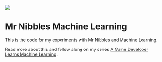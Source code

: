 <img src="https://mikecann.co.uk/misc/a-game-developer-learns-machine-learning-a-little-deeper/header.jpg" align="middle"/>

# Mr Nibbles Machine Learning

This is the code for my experiments with Mr Nibbles and Machine Learning. 

Read more about this and follow along on my series [A Game Developer Learns Machine Learning](https://mikecann.co.uk/all-tags/#AGDLML).